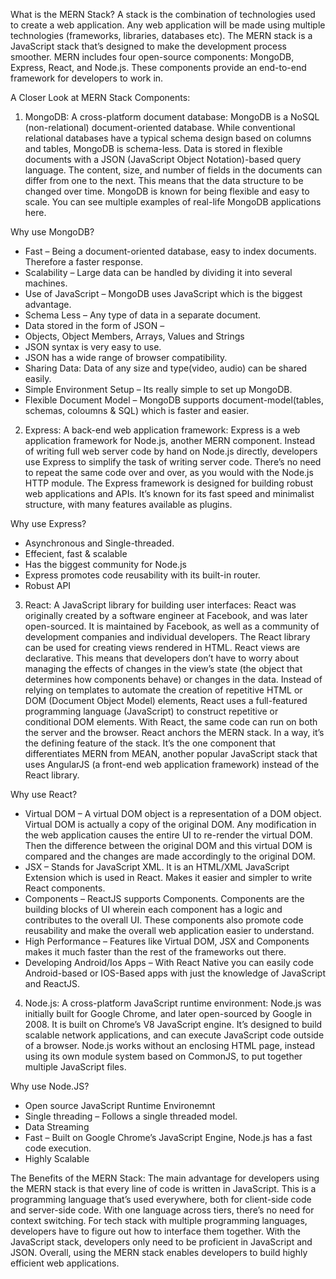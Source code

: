 What is the MERN Stack?
A stack is the combination of technologies used to create a web application. Any web application will be made using multiple technologies (frameworks, libraries, databases etc).
The MERN stack is a JavaScript stack that’s designed to make the development process smoother. MERN includes four open-source components: MongoDB, Express, React, and Node.js. These components provide an end-to-end framework for developers to work in. 

A Closer Look at MERN Stack Components:

1. MongoDB: A cross-platform document database:
MongoDB is a NoSQL (non-relational) document-oriented database.
While conventional relational databases have a typical schema design based on columns and tables, MongoDB is schema-less. Data is stored in flexible documents with a JSON (JavaScript Object Notation)-based query language. The content, size, and number of fields in the documents can differ from one to the next. This means that the data structure to be changed over time.
MongoDB is known for being flexible and easy to scale. You can see multiple examples of real-life MongoDB applications here.

Why use MongoDB?
* Fast – Being a document-oriented database, easy to index documents. Therefore a faster response.
* Scalability – Large data can be handled by dividing it into several machines.
* Use of JavaScript – MongoDB uses JavaScript which is the biggest advantage.
* Schema Less – Any type of data in a separate document.
* Data stored in the form of JSON –
* Objects, Object Members, Arrays, Values and Strings
* JSON syntax is very easy to use.
* JSON has a wide range of browser compatibility.
* Sharing Data: Data of any size and type(video, audio) can be shared easily.
* Simple Environment Setup – Its really simple to set up MongoDB.
* Flexible Document Model – MongoDB supports document-model(tables, schemas, coloumns & SQL) which is faster and easier.

2. Express: A back-end web application framework:
Express is a web application framework for Node.js, another MERN component. Instead of writing full web server code by hand on Node.js directly, developers use Express to simplify the task of writing server code. There’s no need to repeat the same code over and over, as you would with the Node.js HTTP module.
The Express framework is designed for building robust web applications and APIs. It’s known for its fast speed and minimalist structure, with many features available as plugins.

Why use Express?
* Asynchronous and Single-threaded.
* Effecient, fast & scalable
* Has the biggest community for Node.js
* Express promotes code reusability with its built-in router.
* Robust API

3. React: A JavaScript library for building user interfaces:
React was originally created by a software engineer at Facebook, and was later open-sourced. It is maintained by Facebook, as well as a community of development companies and individual developers.
The React library can be used for creating views rendered in HTML. React views are declarative. This means that developers don’t have to worry about managing the effects of changes in the view’s state (the object that determines how components behave) or changes in the data.
Instead of relying on templates to automate the creation of repetitive HTML or DOM (Document Object Model) elements, React uses a full-featured programming language (JavaScript) to construct repetitive or conditional DOM elements.
With React, the same code can run on both the server and the browser.
React anchors the MERN stack. In a way, it’s the defining feature of the stack. It’s the one component that differentiates MERN from MEAN, another popular JavaScript stack that uses AngularJS (a front-end web application framework) instead of the React library.

Why use React?
* Virtual DOM – A virtual DOM object is a representation of a DOM object. Virtual DOM is actually a copy of the original DOM. Any modification in the web application causes the entire UI to re-render the virtual DOM. Then the difference between the original DOM and this virtual DOM is compared and the changes are made accordingly to the original DOM.
* JSX – Stands for JavaScript XML. It is an HTML/XML JavaScript Extension which is used in React. Makes it easier and simpler to write React components.
* Components – ReactJS supports Components. Components are the building blocks of UI wherein each component has a logic and contributes to the overall UI. These components also promote code reusability and make the overall web application easier to understand.
* High Performance – Features like Virtual DOM, JSX and Components makes it much faster than the rest of the frameworks out there.
* Developing Android/Ios Apps – With React Native you can easily code Android-based or IOS-Based apps with just the knowledge of JavaScript and ReactJS.

4. Node.js: A cross-platform JavaScript runtime environment:
Node.js was initially built for Google Chrome, and later open-sourced by Google in 2008. It is built on Chrome’s V8 JavaScript engine. It’s designed to build scalable network applications, and can execute JavaScript code outside of a browser.
Node.js works without an enclosing HTML page, instead using its own module system based on CommonJS, to put together multiple JavaScript files.

Why use Node.JS?
* Open source JavaScript Runtime Environemnt
* Single threading – Follows a single threaded model.
* Data Streaming
* Fast – Built on Google Chrome’s JavaScript Engine, Node.js has a fast code execution.
* Highly Scalable


The Benefits of the MERN Stack:
The main advantage for developers using the MERN stack is that every line of code is written in JavaScript. This is a programming language that’s used everywhere, both for client-side code and server-side code. With one language across tiers, there’s no need for context switching.
For tech stack with multiple programming languages, developers have to figure out how to interface them together. With the JavaScript stack, developers only need to be proficient in JavaScript and JSON.
Overall, using the MERN stack enables developers to build highly efficient web applications.

